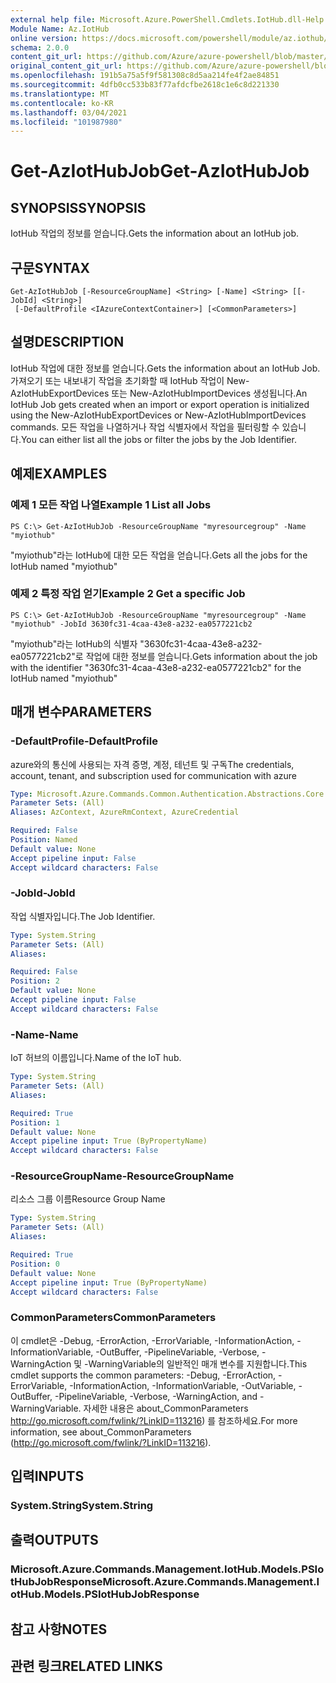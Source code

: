 ```yaml
---
external help file: Microsoft.Azure.PowerShell.Cmdlets.IotHub.dll-Help.xml
Module Name: Az.IotHub
online version: https://docs.microsoft.com/powershell/module/az.iothub/get-aziothubjob
schema: 2.0.0
content_git_url: https://github.com/Azure/azure-powershell/blob/master/src/IotHub/IotHub/help/Get-AzIotHubJob.md
original_content_git_url: https://github.com/Azure/azure-powershell/blob/master/src/IotHub/IotHub/help/Get-AzIotHubJob.md
ms.openlocfilehash: 191b5a75a5f9f581308c8d5aa214fe4f2ae84851
ms.sourcegitcommit: 4dfb0cc533b83f77afdcfbe2618c1e6c8d221330
ms.translationtype: MT
ms.contentlocale: ko-KR
ms.lasthandoff: 03/04/2021
ms.locfileid: "101987980"
---
```

# <span data-ttu-id="82d38-101">Get-AzIotHubJob</span><span class="sxs-lookup"><span data-stu-id="82d38-101">Get-AzIotHubJob</span></span>

## <span data-ttu-id="82d38-102">SYNOPSIS</span><span class="sxs-lookup"><span data-stu-id="82d38-102">SYNOPSIS</span></span>
<span data-ttu-id="82d38-103">IotHub 작업의 정보를 얻습니다.</span><span class="sxs-lookup"><span data-stu-id="82d38-103">Gets the information about an IotHub job.</span></span>

## <span data-ttu-id="82d38-104">구문</span><span class="sxs-lookup"><span data-stu-id="82d38-104">SYNTAX</span></span>

```
Get-AzIotHubJob [-ResourceGroupName] <String> [-Name] <String> [[-JobId] <String>]
 [-DefaultProfile <IAzureContextContainer>] [<CommonParameters>]
```

## <span data-ttu-id="82d38-105">설명</span><span class="sxs-lookup"><span data-stu-id="82d38-105">DESCRIPTION</span></span>
<span data-ttu-id="82d38-106">IotHub 작업에 대한 정보를 얻습니다.</span><span class="sxs-lookup"><span data-stu-id="82d38-106">Gets the information about an IotHub Job.</span></span>
<span data-ttu-id="82d38-107">가져오기 또는 내보내기 작업을 초기화할 때 IotHub 작업이 New-AzIotHubExportDevices 또는 New-AzIotHubImportDevices 생성됩니다.</span><span class="sxs-lookup"><span data-stu-id="82d38-107">An IotHub Job gets created when an import or export operation is initialized using the New-AzIotHubExportDevices or New-AzIotHubImportDevices commands.</span></span>
<span data-ttu-id="82d38-108">모든 작업을 나열하거나 작업 식별자에서 작업을 필터링할 수 있습니다.</span><span class="sxs-lookup"><span data-stu-id="82d38-108">You can either list all the jobs or filter the jobs by the Job Identifier.</span></span>

## <span data-ttu-id="82d38-109">예제</span><span class="sxs-lookup"><span data-stu-id="82d38-109">EXAMPLES</span></span>

### <span data-ttu-id="82d38-110">예제 1 모든 작업 나열</span><span class="sxs-lookup"><span data-stu-id="82d38-110">Example 1 List all Jobs</span></span>
```
PS C:\> Get-AzIotHubJob -ResourceGroupName "myresourcegroup" -Name "myiothub"
```

<span data-ttu-id="82d38-111">"myiothub"라는 IotHub에 대한 모든 작업을 얻습니다.</span><span class="sxs-lookup"><span data-stu-id="82d38-111">Gets all the jobs for the IotHub named "myiothub"</span></span>

### <span data-ttu-id="82d38-112">예제 2 특정 작업 얻기</span><span class="sxs-lookup"><span data-stu-id="82d38-112">Example 2 Get a specific Job</span></span>
```
PS C:\> Get-AzIotHubJob -ResourceGroupName "myresourcegroup" -Name "myiothub" -JobId 3630fc31-4caa-43e8-a232-ea0577221cb2
```

<span data-ttu-id="82d38-113">"myiothub"라는 IotHub의 식별자 "3630fc31-4caa-43e8-a232-ea0577221cb2"로 작업에 대한 정보를 얻습니다.</span><span class="sxs-lookup"><span data-stu-id="82d38-113">Gets information about the job with the identifier "3630fc31-4caa-43e8-a232-ea0577221cb2" for the IotHub named "myiothub"</span></span>

## <span data-ttu-id="82d38-114">매개 변수</span><span class="sxs-lookup"><span data-stu-id="82d38-114">PARAMETERS</span></span>

### <span data-ttu-id="82d38-115">-DefaultProfile</span><span class="sxs-lookup"><span data-stu-id="82d38-115">-DefaultProfile</span></span>
<span data-ttu-id="82d38-116">azure와의 통신에 사용되는 자격 증명, 계정, 테넌트 및 구독</span><span class="sxs-lookup"><span data-stu-id="82d38-116">The credentials, account, tenant, and subscription used for communication with azure</span></span>

```yaml
Type: Microsoft.Azure.Commands.Common.Authentication.Abstractions.Core.IAzureContextContainer
Parameter Sets: (All)
Aliases: AzContext, AzureRmContext, AzureCredential

Required: False
Position: Named
Default value: None
Accept pipeline input: False
Accept wildcard characters: False
```

### <span data-ttu-id="82d38-117">-JobId</span><span class="sxs-lookup"><span data-stu-id="82d38-117">-JobId</span></span>
<span data-ttu-id="82d38-118">작업 식별자입니다.</span><span class="sxs-lookup"><span data-stu-id="82d38-118">The Job Identifier.</span></span> 

```yaml
Type: System.String
Parameter Sets: (All)
Aliases:

Required: False
Position: 2
Default value: None
Accept pipeline input: False
Accept wildcard characters: False
```

### <span data-ttu-id="82d38-119">-Name</span><span class="sxs-lookup"><span data-stu-id="82d38-119">-Name</span></span>
<span data-ttu-id="82d38-120">IoT 허브의 이름입니다.</span><span class="sxs-lookup"><span data-stu-id="82d38-120">Name of the IoT hub.</span></span> 

```yaml
Type: System.String
Parameter Sets: (All)
Aliases:

Required: True
Position: 1
Default value: None
Accept pipeline input: True (ByPropertyName)
Accept wildcard characters: False
```

### <span data-ttu-id="82d38-121">-ResourceGroupName</span><span class="sxs-lookup"><span data-stu-id="82d38-121">-ResourceGroupName</span></span>
<span data-ttu-id="82d38-122">리소스 그룹 이름</span><span class="sxs-lookup"><span data-stu-id="82d38-122">Resource Group Name</span></span>

```yaml
Type: System.String
Parameter Sets: (All)
Aliases:

Required: True
Position: 0
Default value: None
Accept pipeline input: True (ByPropertyName)
Accept wildcard characters: False
```

### <span data-ttu-id="82d38-123">CommonParameters</span><span class="sxs-lookup"><span data-stu-id="82d38-123">CommonParameters</span></span>
<span data-ttu-id="82d38-124">이 cmdlet은 -Debug, -ErrorAction, -ErrorVariable, -InformationAction, -InformationVariable, -OutBuffer, -PipelineVariable, -Verbose, -WarningAction 및 -WarningVariable의 일반적인 매개 변수를 지원합니다.</span><span class="sxs-lookup"><span data-stu-id="82d38-124">This cmdlet supports the common parameters: -Debug, -ErrorAction, -ErrorVariable, -InformationAction, -InformationVariable, -OutVariable, -OutBuffer, -PipelineVariable, -Verbose, -WarningAction, and -WarningVariable.</span></span> <span data-ttu-id="82d38-125">자세한 내용은 about_CommonParameters http://go.microsoft.com/fwlink/?LinkID=113216) 를 참조하세요.</span><span class="sxs-lookup"><span data-stu-id="82d38-125">For more information, see about_CommonParameters (http://go.microsoft.com/fwlink/?LinkID=113216).</span></span>

## <span data-ttu-id="82d38-126">입력</span><span class="sxs-lookup"><span data-stu-id="82d38-126">INPUTS</span></span>

### <span data-ttu-id="82d38-127">System.String</span><span class="sxs-lookup"><span data-stu-id="82d38-127">System.String</span></span>

## <span data-ttu-id="82d38-128">출력</span><span class="sxs-lookup"><span data-stu-id="82d38-128">OUTPUTS</span></span>

### <span data-ttu-id="82d38-129">Microsoft.Azure.Commands.Management.IotHub.Models.PSIotHubJobResponse</span><span class="sxs-lookup"><span data-stu-id="82d38-129">Microsoft.Azure.Commands.Management.IotHub.Models.PSIotHubJobResponse</span></span>

## <span data-ttu-id="82d38-130">참고 사항</span><span class="sxs-lookup"><span data-stu-id="82d38-130">NOTES</span></span>

## <span data-ttu-id="82d38-131">관련 링크</span><span class="sxs-lookup"><span data-stu-id="82d38-131">RELATED LINKS</span></span>
